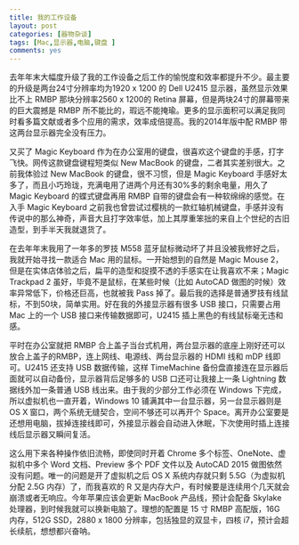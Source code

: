 ```yaml
---
title: 我的工作设备
layout: post
categories: [器物杂谈]
tags: [Mac,显示器,电脑,键盘 ]
comments: yes
---
```



去年年末大幅度升级了我的工作设备之后工作的愉悦度和效率都提升不少。最主要的升级是两台24寸分辨率均为1920 x 1200 的 Dell U2415 显示器，虽然显示效果比不上 RMBP 那块分辨率2560 x 1200的 Retina 屏幕，但是两块24寸的屏幕带来的巨大震撼是 RMBP 所不能比的，瑕远不能掩瑜。更多的显示面积可以满足我同时看多篇文献或者多个应用的需求，效率成倍提高。我的2014年版中配 RMBP 带这两台显示器完全没有压力。 

又买了 Magic Keyboard 作为在办公室用的键盘，很喜欢这个键盘的手感，打字飞快。网传这款键盘键程短类似 New MacBook 的键盘，二者其实差别很大。之前我体验过 New MacBook 的键盘，很不习惯，但是 Magic Keyboard 手感好太多了，而且小巧玲珑，充满电用了进两个月还有30%多的剩余电量，用久了 Magic Keyboard 的蝶式键盘再用 RMBP 自带的键盘会有一种软绵绵的感觉。在入手 Magic Keyboard 之前我也曾尝试过樱桃的一款红轴机械键盘，手感并没有传说中的那么神奇，声音大且打字效率低，加上其厚重笨拙的来自上个世纪的古旧造型，到手半天我就退货了。 

在去年年末我用了一年多的罗技 M558 蓝牙鼠标微动坏了并且没被我修好之后，我就开始寻找一款适合 Mac 用的鼠标。一开始想到的自然是 Magic Mouse 2，但是在实体店体验之后，扁平的造型和捉摸不透的手感实在让我喜欢不来；Magic Trackpad 2 虽好，毕竟不是鼠标，在某些时候（比如 AutoCAD 做图的时候）效率异常低下，价格还巨高，也就被我 Pass 掉了。最后我的选择是普通罗技有线鼠标，不到50块，简单实用。好在我的外接显示器有很多 USB 接口，只需要占用 Mac 上的一个 USB 接口来传输数据即可，U2415 插上黑色的有线鼠标毫无违和感。 

平时在办公室就把 RMBP 合上盖子当台式机用，两台显示器的底座上刚好还可以放合上盖子的RMBP，连上网线、电源线、两台显示器的 HDMI 线和 mDP 线即可。U2415 还支持 USB 数据传输，这样 TimeMachine 备份盘直接连在显示器后面就可以自动备份，显示器背后足够多的 USB 口还可让我接上一条 Lightning 数据线外加一条普通 USB 线出来。由于我的少部分工作必须在 Windows 下完成，所以虚拟机也一直开着，Windows 10 铺满其中一台显示器，另一台显示器则是 OS X 窗口，两个系统无缝契合，空间不够还可以再开个 Space。离开办公室要是还想用电脑，拔掉连接线即可，外接显示器会自动进入休眠，下次使用时插上连接线后显示器又瞬间复活。 

这么用下来各种操作依旧流畅，即使同时开着 Chrome 多个标签、OneNote、虚拟机中多个 Word 文档、Preview 多个 PDF 文件以及 AutoCAD 2015 做图依然没有问题。唯一的问题是开了虚拟机之后 OS X 系统内存就只剩 5.5G（为虚拟机分配 2.5G 内存）了，而我喜欢的 R 又是内存大户，有时候要是连续用个几天就会崩溃或者无响应。今年苹果应该会更新 MacBook 产品线，预计会配备 Skylake 处理器，到时候我就可以换新电脑了。理想的配置是 15 寸 RMBP 高配版，16G 内存，512G SSD，2880 x 1800 分辨率，包括独显的双显卡，四核 i7，预计会超长续航，想想都兴奋呐。